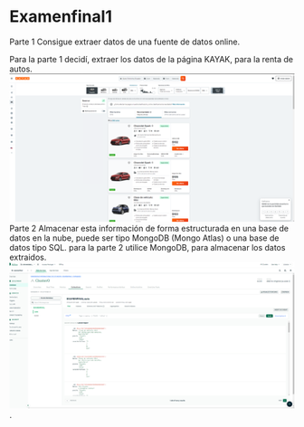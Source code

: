 # Examenfinal1
 Parte 1
Consigue extraer datos de una fuente de datos online.

Para la parte 1 decidí, extraer los datos de la página KAYAK, para la renta de autos.
![img.png](img.png)
 Parte 2
Almacenar esta información de forma estructurada en una base de datos en la nube, puede
ser tipo MongoDB (Mongo Atlas) o una base de datos tipo SQL.
para la parte 2 utilice MongoDB, para almacenar los datos extraidos.
![img_1.png](img_1.png).

